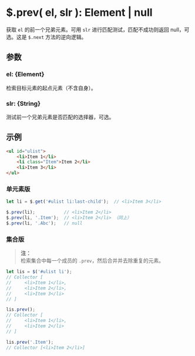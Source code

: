 # $.prev( el, slr ): Element | null

获取 `el` 的前一个兄弟元素。可用 `slr` 进行匹配测试，匹配不成功则返回 null，可选。这是 `$.next` 方法的逆向逻辑。


## 参数

### el: {Element}

检索目标元素的起点元素（不含自身）。


### slr: {String}

测试前一个兄弟元素是否匹配的选择器，可选。


## 示例

```html
<ul id="ulist">
    <li>Item 1</li>
    <li class="Item">Item 2</li>
    <li>Item 3</li>
</ul>
```


### 单元素版

```js
let li = $.get('#ulist li:last-child');  // <li>Item 3</li>

$.prev(li);           // <li>Item 2</li>
$.prev(li, '.Item');  // <li>Item 2</li> （同上）
$.prev(li, '.Abc');   // null
```


### 集合版

> **注：**<br>
> 检索集合中每一个成员的 `.prev`，然后合并并去除重复的元素。

```js
let lis = $('#ulist li');
// Collector [
//     <li>Item 1</li>,
//     <li>Item 2</li>,
//     <li>Item 3</li>
// ]

lis.prev();
// Collector [
//     <li>Item 1</li>,
//     <li>Item 2</li>
// ]

lis.prev('.Item');
// Collector [<li>Item 2</li>]
```
